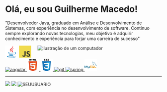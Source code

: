 # Olá, eu sou Guilherme Macedo!
"Desenvolvedor Java,
graduado em Análise e Desenvolvimento de Sistemas, com experiência no desenvolvimento de software. Continuo sempre explorando novas tecnologias, meu objetivo é adquirir conhecimento e experiência para forjar uma carreira de sucesso"

<img src="https://raw.githubusercontent.com/MicaelliMedeiros/micaellimedeiros/master/image/computer-illustration.png" alt="ilustração de um computador" min-width="400px" max-width="400px" width="400px" align="right">


<div style="display: inline_block">
<img  alt="Java" height="40" width="40" src="https://raw.githubusercontent.com/devicons/devicon/master/icons/java/java-original.svg">
<a href="https://developer.mozilla.org/en-US/docs/Web/JavaScript" target="_blank"> <img src="https://raw.githubusercontent.com/devicons/devicon/master/icons/javascript/javascript-original.svg" alt="javascript" width="40" height="40"/></a>
<a href="https://angular.io" target="_blank"> <img src="https://angular.io/assets/images/logos/angular/angular.svg" alt="angular" width="40" height="40"/> </a>
<a href="https://www.w3.org/html/" target="_blank"> <img src="https://raw.githubusercontent.com/devicons/devicon/master/icons/html5/html5-original-wordmark.svg" alt="html5" width="40" height="40"/> </a> 
<a href="https://www.w3schools.com/css/" target="_blank"> <img src="https://raw.githubusercontent.com/devicons/devicon/master/icons/css3/css3-original-wordmark.svg" alt="css3" width="40" height="40"/> </a>
<a href="https://git-scm.com/" target="_blank"> <img src="https://www.vectorlogo.zone/logos/git-scm/git-scm-icon.svg" alt="git" width="40" height="40"/> </a>
 <a href="https://spring.io/" target="_blank"> <img src="https://www.vectorlogo.zone/logos/springio/springio-icon.svg" alt="spring" width="40" height="40"/> </a>
<a href="https://www.mysql.com/" target="_blank"> <img src="https://raw.githubusercontent.com/devicons/devicon/master/icons/mysql/mysql-original-wordmark.svg" alt="mysql" width="40" height="40"/> </a>
 <img" alt="Vscode"  height="40" width="40" src="https://github.com/devicons/devicon/blob/master/icons/vscode/vscode-original.svg">

</div>

<hr>

[<img src="https://img.shields.io/badge/linkedin-%230077B5.svg?&style=for-the-badge&logo=linkedin&logoColor=white" />](https://www.linkedin.com/in/guilherme-macedo-cruz/)
[<img src="https://img.shields.io/badge/-gmail-2EC866?style=for-the-badge&logo=gmail&logoColor=white" />](mailto:guilhermeguimti@gmail.com)
 <img src="https://komarev.com/ghpvc/?username=Guimti&color=blue" alt="SEUUSUARIO" /> 


